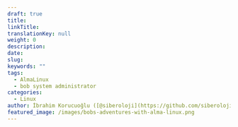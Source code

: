 ```yaml
---
draft: true
title: 
linkTitle: 
translationKey: null
weight: 0
description: 
date: 
slug: 
keywords: ""
tags:
  - AlmaLinux
  - bob system administrator
categories:
  - Linux
author: İbrahim Korucuoğlu ([@siberoloji](https://github.com/siberoloji))
featured_image: /images/bobs-adventures-with-alma-linux.png
---
```

